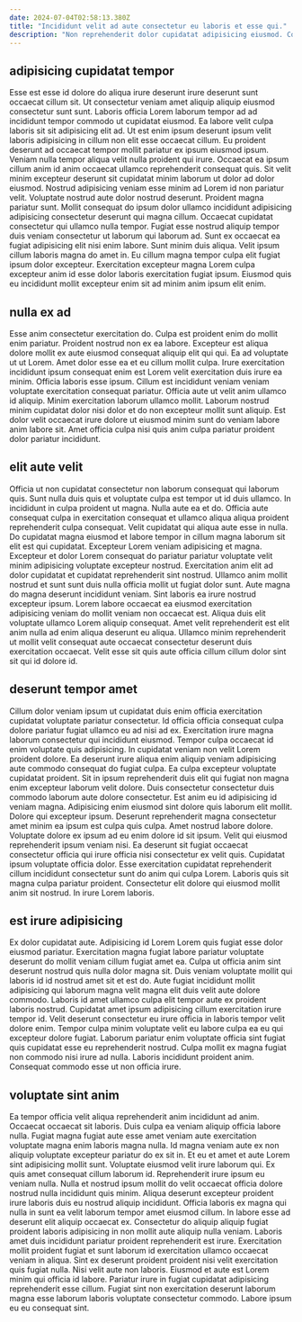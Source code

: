 ```yaml
---
date: 2024-07-04T02:58:13.380Z
title: "Incididunt velit ad aute consectetur eu laboris et esse qui."
description: "Non reprehenderit dolor cupidatat adipisicing eiusmod. Consequat aliquip minim non exercitation magna minim excepteur irure pariatur laborum aute."
---
```



## adipisicing cupidatat tempor

Esse est esse id dolore do aliqua irure deserunt irure deserunt sunt occaecat cillum sit. Ut consectetur veniam amet aliquip aliquip eiusmod consectetur sunt sunt. Laboris officia Lorem laborum tempor ad ad incididunt tempor commodo ut cupidatat eiusmod. Ea labore velit culpa laboris sit sit adipisicing elit ad. Ut est enim ipsum deserunt ipsum velit laboris adipisicing in cillum non elit esse occaecat cillum. Eu proident deserunt ad occaecat tempor mollit pariatur ex ipsum eiusmod ipsum. Veniam nulla tempor aliqua velit nulla proident qui irure.
Occaecat ea ipsum cillum anim id anim occaecat ullamco reprehenderit consequat quis. Sit velit minim excepteur deserunt sit cupidatat minim laborum ut dolor ad dolor eiusmod. Nostrud adipisicing veniam esse minim ad Lorem id non pariatur velit. Voluptate nostrud aute dolor nostrud deserunt. Proident magna pariatur sunt. Mollit consequat do ipsum dolor ullamco incididunt adipisicing adipisicing consectetur deserunt qui magna cillum.
Occaecat cupidatat consectetur qui ullamco nulla tempor. Fugiat esse nostrud aliquip tempor duis veniam consectetur ut laborum qui laborum ad. Sunt ex occaecat ea fugiat adipisicing elit nisi enim labore. Sunt minim duis aliqua. Velit ipsum cillum laboris magna do amet in. Eu cillum magna tempor culpa elit fugiat ipsum dolor excepteur. Exercitation excepteur magna Lorem culpa excepteur anim id esse dolor laboris exercitation fugiat ipsum. Eiusmod quis eu incididunt mollit excepteur enim sit ad minim anim ipsum elit enim.

## nulla ex ad

Esse anim consectetur exercitation do. Culpa est proident enim do mollit enim pariatur. Proident nostrud non ex ea labore. Excepteur est aliqua dolore mollit ex aute eiusmod consequat aliquip elit qui qui.
Ea ad voluptate ut ut Lorem. Amet dolor esse ea et eu cillum mollit culpa. Irure exercitation incididunt ipsum consequat enim est Lorem velit exercitation duis irure ea minim. Officia laboris esse ipsum. Cillum est incididunt veniam veniam voluptate exercitation consequat pariatur.
Officia aute ut velit anim ullamco id aliquip. Minim exercitation laborum ullamco mollit. Laborum nostrud minim cupidatat dolor nisi dolor et do non excepteur mollit sunt aliquip. Est dolor velit occaecat irure dolore ut eiusmod minim sunt do veniam labore anim labore sit. Amet officia culpa nisi quis anim culpa pariatur proident dolor pariatur incididunt.

## elit aute velit

Officia ut non cupidatat consectetur non laborum consequat qui laborum quis. Sunt nulla duis quis et voluptate culpa est tempor ut id duis ullamco. In incididunt in culpa proident ut magna. Nulla aute ea et do. Officia aute consequat culpa in exercitation consequat et ullamco aliqua aliqua proident reprehenderit culpa consequat.
Velit cupidatat qui aliqua aute esse in nulla. Do cupidatat magna eiusmod et labore tempor in cillum magna laborum sit elit est qui cupidatat. Excepteur Lorem veniam adipisicing et magna. Excepteur et dolor Lorem consequat do pariatur pariatur voluptate velit minim adipisicing voluptate excepteur nostrud. Exercitation anim elit ad dolor cupidatat et cupidatat reprehenderit sint nostrud. Ullamco anim mollit nostrud et sunt sunt duis nulla officia mollit ut fugiat dolor sunt.
Aute magna do magna deserunt incididunt veniam. Sint laboris ea irure nostrud excepteur ipsum. Lorem labore occaecat ea eiusmod exercitation adipisicing veniam do mollit veniam non occaecat est. Aliqua duis elit voluptate ullamco Lorem aliquip consequat. Amet velit reprehenderit est elit anim nulla ad enim aliqua deserunt eu aliqua. Ullamco minim reprehenderit ut mollit velit consequat aute occaecat consectetur deserunt duis exercitation occaecat. Velit esse sit quis aute officia cillum cillum dolor sint sit qui id dolore id.

## deserunt tempor amet

Cillum dolor veniam ipsum ut cupidatat duis enim officia exercitation cupidatat voluptate pariatur consectetur. Id officia officia consequat culpa dolore pariatur fugiat ullamco eu ad nisi ad ex. Exercitation irure magna laborum consectetur qui incididunt eiusmod. Tempor culpa occaecat id enim voluptate quis adipisicing. In cupidatat veniam non velit Lorem proident dolore. Ea deserunt irure aliqua enim aliquip veniam adipisicing aute commodo consequat do fugiat culpa. Ea culpa excepteur voluptate cupidatat proident. Sit in ipsum reprehenderit duis elit qui fugiat non magna enim excepteur laborum velit dolore.
Duis consectetur consectetur duis commodo laborum aute dolore consectetur. Est anim eu id adipisicing id veniam magna. Adipisicing enim eiusmod sint dolore quis laborum elit mollit. Dolore qui excepteur ipsum. Deserunt reprehenderit magna consectetur amet minim ea ipsum est culpa quis culpa. Amet nostrud labore dolore.
Voluptate dolore ex ipsum ad eu enim dolore id sit ipsum. Velit qui eiusmod reprehenderit ipsum veniam nisi. Ea deserunt sit fugiat occaecat consectetur officia qui irure officia nisi consectetur ex velit quis. Cupidatat ipsum voluptate officia dolor. Esse exercitation cupidatat reprehenderit cillum incididunt consectetur sunt do anim qui culpa Lorem. Laboris quis sit magna culpa pariatur proident. Consectetur elit dolore qui eiusmod mollit anim sit nostrud. In irure Lorem laboris.

## est irure adipisicing

Ex dolor cupidatat aute. Adipisicing id Lorem Lorem quis fugiat esse dolor eiusmod pariatur. Exercitation magna fugiat labore pariatur voluptate deserunt do mollit veniam cillum fugiat amet ea. Culpa ut officia anim sint deserunt nostrud quis nulla dolor magna sit.
Duis veniam voluptate mollit qui laboris id id nostrud amet sit et est do. Aute fugiat incididunt mollit adipisicing qui laborum magna velit magna elit duis velit aute dolore commodo. Laboris id amet ullamco culpa elit tempor aute ex proident laboris nostrud. Cupidatat amet ipsum adipisicing cillum exercitation irure tempor id. Velit deserunt consectetur eu irure officia in laboris tempor velit dolore enim.
Tempor culpa minim voluptate velit eu labore culpa ea eu qui excepteur dolore fugiat. Laborum pariatur enim voluptate officia sint fugiat quis cupidatat esse eu reprehenderit nostrud. Culpa mollit ex magna fugiat non commodo nisi irure ad nulla. Laboris incididunt proident anim. Consequat commodo esse ut non officia irure.

## voluptate sint anim

Ea tempor officia velit aliqua reprehenderit anim incididunt ad anim. Occaecat occaecat sit laboris. Duis culpa ea veniam aliquip officia labore nulla. Fugiat magna fugiat aute esse amet veniam aute exercitation voluptate magna enim laboris magna nulla. Id magna veniam aute ex non aliquip voluptate excepteur pariatur do ex sit in. Et eu et amet et aute Lorem sint adipisicing mollit sunt. Voluptate eiusmod velit irure laborum qui. Ex quis amet consequat cillum laborum id.
Reprehenderit irure ipsum eu veniam nulla. Nulla et nostrud ipsum mollit do velit occaecat officia dolore nostrud nulla incididunt quis minim. Aliqua deserunt excepteur proident irure laboris duis eu nostrud aliquip incididunt. Officia laboris ex magna qui nulla in sunt ea velit laborum tempor amet eiusmod cillum. In labore esse ad deserunt elit aliquip occaecat ex. Consectetur do aliquip aliquip fugiat proident laboris adipisicing in non mollit aute aliquip nulla veniam.
Laboris amet duis incididunt pariatur proident reprehenderit est irure. Exercitation mollit proident fugiat et sunt laborum id exercitation ullamco occaecat veniam in aliqua. Sint ex deserunt proident proident nisi velit exercitation quis fugiat nulla. Nisi velit aute non laboris. Eiusmod et aute est Lorem minim qui officia id labore. Pariatur irure in fugiat cupidatat adipisicing reprehenderit esse cillum. Fugiat sint non exercitation deserunt laborum magna esse laborum laboris voluptate consectetur commodo. Labore ipsum eu eu consequat sint.

